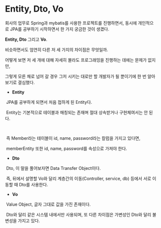 # Entity, Dto, Vo



회사의 업무로 Spring과 mybatis를 사용한 프로젝트를 진행하면서, 동시에 개인적으로 JPA를 공부하기 시작하면서 한 가지 궁금한 것이 생겼다.



**Entity, Dto** 그리고 **Vo**.



비슷하면서도 엄연히 다른 저 세 가지의 차이점은 무엇일까.

어떻게 보면 저 세 개에 대해 자세히 몰라도 프로그래밍을 진행하는 데에는 문제가 없지만, 

그렇게 모른 채로 넘어 갈 경우 그저 시키는 대로만 할 개발자가 될 뿐이기에 한 번 알아보기로 결심했다.  

- **Entity**

​	JPA를 공부하게 되면서 처음 접하게 된 Entity다.

​	Entity는 기본적으로 테이블과 매칭되는 존재며 절대 상속받거나 구현체여서는 안 된다.

​	

​	즉 Member라는 테이블이 id, name, password라는 칼럼을 가지고 있다면, 

​    memberEntity 또한 id, name, password를 속성으로 가져야 한다.



- **Dto**

​	Dto, 이 말을 풀어보자면 Data Transfer Object이다. 

​	즉, 뒤에서 설명할 Vo와 달리 계층간의 이동(Controller, service, db) 등에서 서로 이동할 때 Dto를 사용한다.



- **Vo**

​	Value Object, 글자 그대로 값을 가진 존재이다.

​	Dto와 달리 같은 시스템 내에서만 사용되며, 또 다른 차이점은 가변성인 Dto와 달리 불변성을 가지고 있다.  



